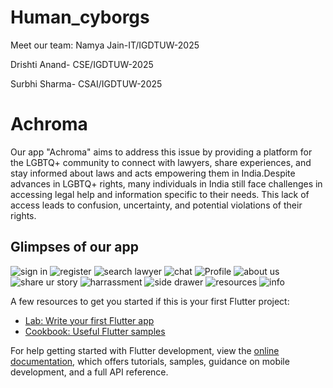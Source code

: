 # Human_cyborgs
Meet our team:
Namya Jain-IT/IGDTUW-2025

Drishti Anand- CSE/IGDTUW-2025

Surbhi Sharma- CSAI/IGDTUW-2025


# Achroma

Our app "Achroma" aims to address this issue by providing a platform for the LGBTQ+ community to connect with lawyers, share experiences, and stay informed about laws and acts empowering them in India.Despite advances in LGBTQ+ rights, many individuals in India still face challenges in accessing legal help and information specific to their needs. This lack of access leads to confusion, uncertainty, and potential violations of their rights. 



## Glimpses of our app

![sign in](https://user-images.githubusercontent.com/91187555/218303937-e4ecf63b-e5f7-48c3-a7a0-14a4dfb0f970.png)
![register](https://user-images.githubusercontent.com/91187555/218303940-d3045bb7-905f-4e71-8ffc-fb95455748a2.png)
![search lawyer](https://user-images.githubusercontent.com/91187555/218303945-7be88f81-2286-417a-8028-d063e60b6d69.png)
![chat](https://user-images.githubusercontent.com/91187555/218303949-58bbdd3b-2857-45ca-a933-58ed427a59f5.png)
![Profile](https://user-images.githubusercontent.com/91187555/218303953-53f2e137-f605-4c53-bc3b-fa9572e3007e.png)
![about us](https://user-images.githubusercontent.com/91187555/218303955-418bef6f-d811-4813-8363-cfa90d238370.png)
![share ur story](https://user-images.githubusercontent.com/91187555/218304157-2a262d4f-d6a0-4885-a5ff-75010b80aa20.png)
![harrassment](https://user-images.githubusercontent.com/91187555/218304166-988b9822-54d8-4f78-a889-b383cb3b6f59.png)
![side drawer](https://user-images.githubusercontent.com/91187555/218304172-005ba64d-bbcb-436b-8099-9b413eb8a357.png)
![resources](https://user-images.githubusercontent.com/91187555/218304446-8338664b-3504-48bf-977d-b88429a1651e.png)
![info](https://user-images.githubusercontent.com/91187555/218304472-feb087e3-6728-4167-9384-ecc6854ac81c.png)

A few resources to get you started if this is your first Flutter project:

- [Lab: Write your first Flutter app](https://docs.flutter.dev/get-started/codelab)
- [Cookbook: Useful Flutter samples](https://docs.flutter.dev/cookbook)

For help getting started with Flutter development, view the
[online documentation](https://docs.flutter.dev/), which offers tutorials,
samples, guidance on mobile development, and a full API reference.
